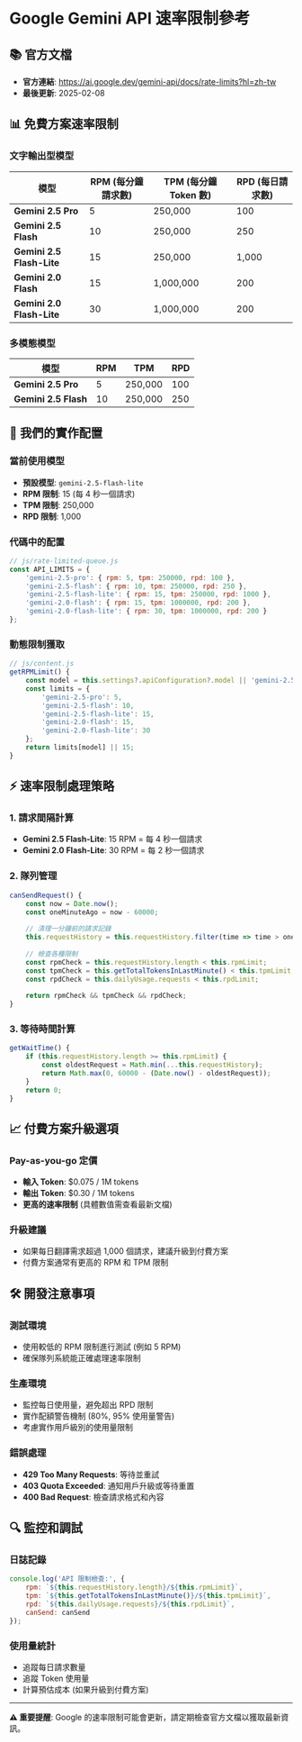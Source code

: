# Google Gemini API 速率限制參考

## 📚 **官方文檔**
- **官方連結**: https://ai.google.dev/gemini-api/docs/rate-limits?hl=zh-tw
- **最後更新**: 2025-02-08

## 📊 **免費方案速率限制**

### **文字輸出型模型**

| 模型 | RPM (每分鐘請求數) | TPM (每分鐘 Token 數) | RPD (每日請求數) |
|------|-------------------|---------------------|-----------------|
| **Gemini 2.5 Pro** | 5 | 250,000 | 100 |
| **Gemini 2.5 Flash** | 10 | 250,000 | 250 |
| **Gemini 2.5 Flash-Lite** | 15 | 250,000 | 1,000 |
| **Gemini 2.0 Flash** | 15 | 1,000,000 | 200 |
| **Gemini 2.0 Flash-Lite** | 30 | 1,000,000 | 200 |

### **多模態模型**

| 模型 | RPM | TPM | RPD |
|------|-----|-----|-----|
| **Gemini 2.5 Pro** | 5 | 250,000 | 100 |
| **Gemini 2.5 Flash** | 10 | 250,000 | 250 |

## 🔧 **我們的實作配置**

### **當前使用模型**
- **預設模型**: `gemini-2.5-flash-lite`
- **RPM 限制**: 15 (每 4 秒一個請求)
- **TPM 限制**: 250,000
- **RPD 限制**: 1,000

### **代碼中的配置**
```javascript
// js/rate-limited-queue.js
const API_LIMITS = {
    'gemini-2.5-pro': { rpm: 5, tpm: 250000, rpd: 100 },
    'gemini-2.5-flash': { rpm: 10, tpm: 250000, rpd: 250 },
    'gemini-2.5-flash-lite': { rpm: 15, tpm: 250000, rpd: 1000 },
    'gemini-2.0-flash': { rpm: 15, tpm: 1000000, rpd: 200 },
    'gemini-2.0-flash-lite': { rpm: 30, tpm: 1000000, rpd: 200 }
};
```

### **動態限制獲取**
```javascript
// js/content.js
getRPMLimit() {
    const model = this.settings?.apiConfiguration?.model || 'gemini-2.5-flash-lite';
    const limits = {
        'gemini-2.5-pro': 5,
        'gemini-2.5-flash': 10,
        'gemini-2.5-flash-lite': 15,
        'gemini-2.0-flash': 15,
        'gemini-2.0-flash-lite': 30
    };
    return limits[model] || 15;
}
```

## ⚡ **速率限制處理策略**

### **1. 請求間隔計算**
- **Gemini 2.5 Flash-Lite**: 15 RPM = 每 4 秒一個請求
- **Gemini 2.0 Flash-Lite**: 30 RPM = 每 2 秒一個請求

### **2. 隊列管理**
```javascript
canSendRequest() {
    const now = Date.now();
    const oneMinuteAgo = now - 60000;
    
    // 清理一分鐘前的請求記錄
    this.requestHistory = this.requestHistory.filter(time => time > oneMinuteAgo);
    
    // 檢查各種限制
    const rpmCheck = this.requestHistory.length < this.rpmLimit;
    const tpmCheck = this.getTotalTokensInLastMinute() < this.tpmLimit;
    const rpdCheck = this.dailyUsage.requests < this.rpdLimit;
    
    return rpmCheck && tpmCheck && rpdCheck;
}
```

### **3. 等待時間計算**
```javascript
getWaitTime() {
    if (this.requestHistory.length >= this.rpmLimit) {
        const oldestRequest = Math.min(...this.requestHistory);
        return Math.max(0, 60000 - (Date.now() - oldestRequest));
    }
    return 0;
}
```

## 📈 **付費方案升級選項**

### **Pay-as-you-go 定價**
- **輸入 Token**: $0.075 / 1M tokens
- **輸出 Token**: $0.30 / 1M tokens
- **更高的速率限制** (具體數值需查看最新文檔)

### **升級建議**
- 如果每日翻譯需求超過 1,000 個請求，建議升級到付費方案
- 付費方案通常有更高的 RPM 和 TPM 限制

## 🛠️ **開發注意事項**

### **測試環境**
- 使用較低的 RPM 限制進行測試 (例如 5 RPM)
- 確保隊列系統能正確處理速率限制

### **生產環境**
- 監控每日使用量，避免超出 RPD 限制
- 實作配額警告機制 (80%, 95% 使用量警告)
- 考慮實作用戶級別的使用量限制

### **錯誤處理**
- **429 Too Many Requests**: 等待並重試
- **403 Quota Exceeded**: 通知用戶升級或等待重置
- **400 Bad Request**: 檢查請求格式和內容

## 🔍 **監控和調試**

### **日誌記錄**
```javascript
console.log('API 限制檢查:', {
    rpm: `${this.requestHistory.length}/${this.rpmLimit}`,
    tpm: `${this.getTotalTokensInLastMinute()}/${this.tpmLimit}`,
    rpd: `${this.dailyUsage.requests}/${this.rpdLimit}`,
    canSend: canSend
});
```

### **使用量統計**
- 追蹤每日請求數量
- 追蹤 Token 使用量
- 計算預估成本 (如果升級到付費方案)

---

**⚠️ 重要提醒**: Google 的速率限制可能會更新，請定期檢查官方文檔以獲取最新資訊。